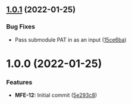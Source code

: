 ## [1.0.1](https://github.com/awazevr/mfe-deploy-newrelic-action/compare/v1.0.0...v1.0.1) (2022-01-25)


### Bug Fixes

* Pass submodule PAT in as an input ([15ce6ba](https://github.com/awazevr/mfe-deploy-newrelic-action/commit/15ce6ba7c660aa70b2894245043cb94cacdd9894))

# 1.0.0 (2022-01-25)


### Features

* **MFE-12:** Initial commit ([5e293c8](https://github.com/awazevr/mfe-deploy-newrelic-action/commit/5e293c8153899ee2c187a75cc256dd27ee6a948f))
